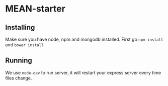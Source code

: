 MEAN-starter
============

## Installing
Make sure you have node, npm and mongodb installed.
First go `npm install` and `bower install`

## Running
We use `node-dev` to run server, it will restart your express server every time files change. 
